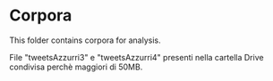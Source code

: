 # Corpora

This folder contains corpora for analysis.

File "tweetsAzzurri3" e "tweetsAzzurri4" presenti nella cartella Drive condivisa perchè maggiori di 50MB.
